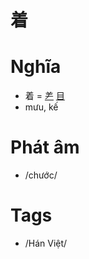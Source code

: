 # 着

# Nghĩa
* 着 = [⺶](⺶.md) [目](目.md)
* mưu, kế

# Phát âm
* /chước/

# Tags
* /Hán Việt/

<script>window.HANZI_FIELD='着';</script>
